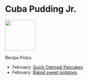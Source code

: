 # Cuba Pudding Jr.

<img src="http://api.adorable.io/avatars/100/cubapud%40flavor.magazine" height="100" width="100" />

Recipe Picks:

- February: [Quick Oatmeal Pancakes](../recipe/feb/cuba-pudding-jr.md)
- February: [Baked sweet potatoes](../recipe/feb/baked-sweet-potatoes.md)

